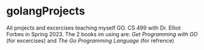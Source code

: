 # golangProjects
All projects and excercises teaching myself GO.
CS 499 with Dr. Elliot Forbes in Spring 2023. The 2 books im using are: 
<i>Get Programming with GO</i> (for excercises) 
and
<i>The Go Programming Language</i> (for refrence)
